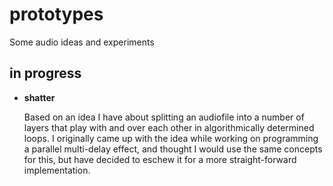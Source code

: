 # prototypes
Some audio ideas and experiments

## in progress
* **shatter**

    Based on an idea I have about splitting an audiofile into a number of layers that play with and over each other in algorithmically determined loops. I originally came up with the idea while working on programming a parallel multi-delay effect, and thought I would use the same concepts for this, but have decided to eschew it for a more straight-forward implementation.
